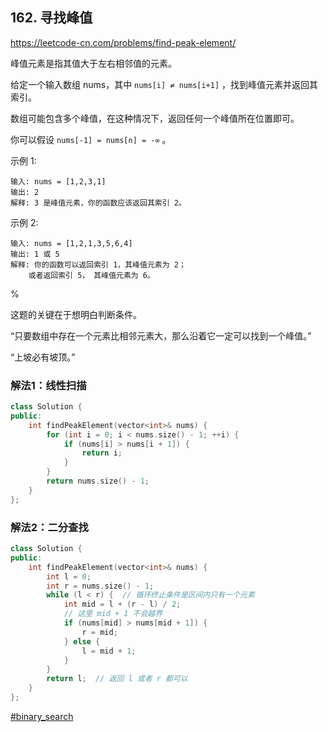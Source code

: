 ## 162. 寻找峰值

https://leetcode-cn.com/problems/find-peak-element/

峰值元素是指其值大于左右相邻值的元素。

给定一个输入数组 nums，其中 `nums[i] ≠ nums[i+1]` ，找到峰值元素并返回其索引。

数组可能包含多个峰值，在这种情况下，返回任何一个峰值所在位置即可。

你可以假设 `nums[-1] = nums[n] = -∞` 。

示例 1:

```
输入: nums = [1,2,3,1]
输出: 2
解释: 3 是峰值元素，你的函数应该返回其索引 2。
```

示例 2:

```
输入: nums = [1,2,1,3,5,6,4]
输出: 1 或 5 
解释: 你的函数可以返回索引 1，其峰值元素为 2；
    或者返回索引 5， 其峰值元素为 6。
```

%

这题的关键在于想明白判断条件。

“只要数组中存在一个元素比相邻元素大，那么沿着它一定可以找到一个峰值。”

“上坡必有坡顶。”

### 解法1：线性扫描

```cpp
class Solution {
public:
    int findPeakElement(vector<int>& nums) {
        for (int i = 0; i < nums.size() - 1; ++i) {
            if (nums[i] > nums[i + 1]) {
                return i;
            }
        }
        return nums.size() - 1;
    }
};
```

### 解法2：二分查找

```cpp
class Solution {
public:
    int findPeakElement(vector<int>& nums) {
        int l = 0;
        int r = nums.size() - 1;
        while (l < r) {  // 循环终止条件是区间内只有一个元素
            int mid = l + (r - l) / 2;
            // 这里 mid + 1 不会越界
            if (nums[mid] > nums[mid + 1]) {
                r = mid;
            } else {
                l = mid + 1;
            }
        }
        return l;  // 返回 l 或者 r 都可以
    }
};
```

[#binary_search]()
